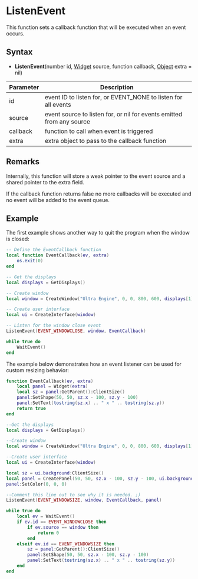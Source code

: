 # ListenEvent

This function sets a callback function that will be executed when an event occurs.

## Syntax

- **ListenEvent**(number id, [Widget](Widget.md) source, function callback, [Object](Object.md) extra = nil)

| Parameter | Description |
|---|---|
| id | event ID to listen for, or EVENT_NONE to listen for all events |
| source | event source to listen for, or nil for events emitted from any source |
| callback | function to call when event is triggered |
| extra | extra object to pass to the callback function |

## Remarks

Internally, this function will store a weak pointer to the event source and a shared pointer to the extra field.

If the callback function returns false no more callbacks will be executed and no event will be added to the event queue.

## Example

The first example shows another way to quit the program when the window is closed:

```lua
-- Define the EventCallback function
local function EventCallback(ev, extra)
    os.exit(0)
end

-- Get the displays
local displays = GetDisplays()

-- Create window
local window = CreateWindow("Ultra Engine", 0, 0, 800, 600, displays[1])

-- Create user interface
local ui = CreateInterface(window)

-- Listen for the window close event
ListenEvent(EVENT_WINDOWCLOSE, window, EventCallback)

while true do
    WaitEvent()
end
```

The example below demonstrates how an event listener can be used for custom resizing behavior:

```lua
function EventCallback(ev, extra)
    local panel = Widget(extra)
    local sz = panel:GetParent():ClientSize()
    panel:SetShape(50, 50, sz.x - 100, sz.y - 100)
    panel:SetText(tostring(sz.x) .. " x " .. tostring(sz.y))
    return true
end

--Get the displays
local displays = GetDisplays()

--Create window
local window = CreateWindow("Ultra Engine", 0, 0, 800, 600, displays[1], WINDOW_TITLEBAR | WINDOW_RESIZABLE | WINDOW_CENTER)

--Create user interface
local ui = CreateInterface(window)

local sz = ui.background:ClientSize()
local panel = CreatePanel(50, 50, sz.x - 100, sz.y - 100, ui.background)
panel:SetColor(0, 0, 0)

--Comment this line out to see why it is needed. ;)
ListenEvent(EVENT_WINDOWSIZE, window, EventCallback, panel)

while true do
    local ev = WaitEvent()
    if ev.id == EVENT_WINDOWCLOSE then
        if ev.source == window then
            return 0
        end
    elseif ev.id == EVENT_WINDOWSIZE then
        sz = panel:GetParent():ClientSize()
        panel:SetShape(50, 50, sz.x - 100, sz.y - 100)
        panel:SetText(tostring(sz.x) .. " x " .. tostring(sz.y))
    end
end
```
